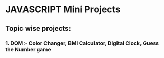 # JAVASCRIPT Mini Projects

## Topic wise projects:
### 1. DOM:- Color Changer, BMI Calculator, Digital Clock, Guess the Number game
